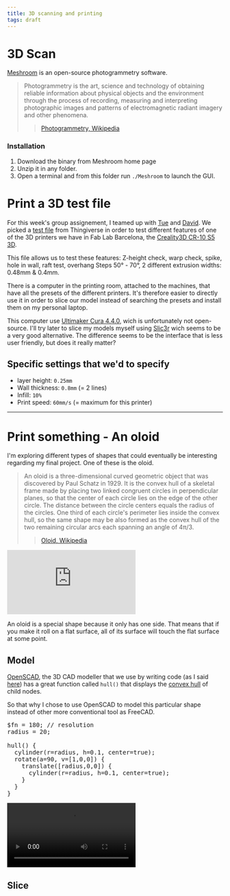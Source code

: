 ```yaml
---
title: 3D scanning and printing
tags: draft
---
```


# 3D Scan

[Meshroom](https://alicevision.org/#meshroom) is an open-source photogrammetry software.

> Photogrammetry is the art, science and technology of obtaining reliable information about physical objects and the environment through the process of recording, measuring and interpreting photographic images and patterns of electromagnetic radiant imagery and other phenomena.
> > [Photogrammetry, Wikipedia](https://en.wikipedia.org/wiki/Photogrammetry)

### Installation

1. Download the binary from Meshroom home page
2. Unzip it in any folder.
3. Open a terminal and from this folder run `./Meshroom` to launch the GUI.

# Print a 3D test file

For this week's group assignement, I teamed up with [Tue](https://fabacademy.org/2020/labs/barcelona/students/tue-ngo/) and [David](https://fabacademy.org/2020/labs/barcelona/students/david-prieto/). We picked a [test file](https://www.thingiverse.com/thing:1363023) from Thingiverse in order to test different features of one of the 3D printers we have in Fab Lab Barcelona, the [Creality3D CR-10 S5 3D](https://www.creality3d.shop/products/creality-cr-10s-s5-3d-printer-diy-kit-large-printing-size-500x500x500mm).

This file allows us to test these features: Z-height check, warp check, spike, hole in wall, raft test, overhang Steps 50° - 70°, 2 different extrusion widths: 0.48mm & 0.4mm.

There is a computer in the printing room, attached to the machines, that have all the presets of the different printers. It's therefore easier to directly use it in order to slice our model instead of searching the presets and install them on my personal laptop.

This computer use [Ultimaker Cura 4.4.0](https://ultimaker.com/software/ultimaker-cura), wich is unfortunately not open-source. I'll try later to slice my models myself using [Slic3r](https://slic3r.org/) wich seems to be a very good alternative. The difference seems to be the interface that is less user friendly, but does it really matter?

## Specific settings that we'd to specify

- layer height: `0.25mm`
- Wall thickness: `0.8mm` (= 2 lines)
- Infill: `10%`
- Print speed: `60mm/s` (= maximum for this printer)

---

# Print something - An oloid

I'm exploring different types of shapes that could eventually be interesting regarding my final project. One of these is the oloid.

> An oloid is a three-dimensional curved geometric object that was discovered by Paul Schatz in 1929. It is the convex hull of a skeletal frame made by placing two linked congruent circles in perpendicular planes, so that the center of each circle lies on the edge of the other circle. The distance between the circle centers equals the radius of the circles. One third of each circle's perimeter lies inside the convex hull, so the same shape may be also formed as the convex hull of the two remaining circular arcs each spanning an angle of 4π/3.
>> [Oloid, Wikipedia](https://en.wikipedia.org/wiki/Oloid)

<div class="embed-container">
<iframe src="https://www.youtube-nocookie.com/embed/GM3_JuFgJ2E" frameborder="0" allow="accelerometer; autoplay; encrypted-media; gyroscope; picture-in-picture" allowfullscreen></iframe>
</div>

An oloid is a special shape because it only has one side. That means that if you make it roll on a flat surface, all of its surface will touch the flat surface at some point.

## Model

[OpenSCAD](https://www.openscad.org/), the 3D CAD modeller that we use by writing code (as I said [here](computer-aided-design.html)) has a great function called `hull()` that displays the [convex hull](https://doc.cgal.org/latest/Convex_hull_2/index.html) of child nodes.

So that why I chose to use OpenSCAD to model this particular shape instead of other more conventional tool as FreeCAD.

<pre>
$fn = 180; // resolution
radius = 20;

hull() {
  cylinder(r=radius, h=0.1, center=true);	
  rotate(a=90, v=[1,0,0]) {
    translate([radius,0,0]) {
      cylinder(r=radius, h=0.1, center=true);
    }
  }
}
</pre>

<video><source src="oloid-openscad.mp4"></video>

## Slice




